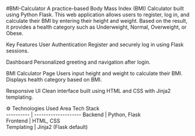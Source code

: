 #BMI-Calculator
A practice-based Body Mass Index (BMI) Calculator built using Python Flask. This web application allows
users to register, log in, and calculate their BMI by entering their height and weight. Based on the result,
it provides a health category such as Underweight, Normal, Overweight, or Obese.


Key Features
User Authentication
Register and securely log in using Flask sessions.

Dashboard
Personalized greeting and navigation after login.

BMI Calculator Page
Users input height and weight to calculate their BMI.
Displays health category based on BMI.

Responsive UI
Clean interface built using HTML and CSS with Jinja2 templating.

⚙️ Technologies Used
    Area          Tech Stack             
 ---------- | --------------------
 Backend    | Python, Flask          
 Frontend   | HTML, CSS              
 Templating | Jinja2 (Flask default) 

